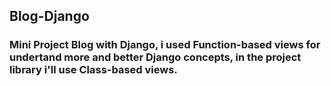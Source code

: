 ## Blog-Django

### Mini Project Blog with Django, i used Function-based views for undertand more and better Django concepts, in the project library i'll use Class-based views.
